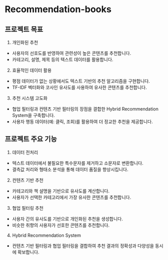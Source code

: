 # Recommendation-books

## 프로젝트 목표
1. 개인화된 추천
  - 사용자의 선호도를 반영하여 관련성이 높은 콘텐츠를 추천합니다.
  - 카테고리, 설명, 제목 등의 텍스트 데이터를 활용합니다.
2. 효율적인 데이터 활용
  - 평점 데이터가 없는 상황에서도 텍스트 기반의 추천 알고리즘을 구현합니다.
  - TF-IDF 벡터화와 코사인 유사도를 사용하여 유사한 콘텐츠를 추천합니다.
3. 추천 시스템 고도화
  - 협업 필터링과 컨텐츠 기반 필터링의 장점을 결합한 Hybrid Recommendation System을 구축합니다.
  - 사용자 행동 데이터(예: 클릭, 조회)를 활용하여 더 정교한 추천을 제공합니다.
## 프로젝트 주요 기능
1. 데이터 전처리
  - 텍스트 데이터에서 불필요한 특수문자를 제거하고 소문자로 변환합니다.
  - 결측값 처리와 형태소 분석을 통해 데이터 품질을 향상시킵니다.
2. 컨텐츠 기반 추천
  - 카테고리와 책 설명을 기반으로 유사도를 계산합니다.
  - 사용자가 선택한 카테고리에서 가장 유사한 콘텐츠를 추천합니다.
3. 협업 필터링 추천
  - 사용자 간의 유사도를 기반으로 개인화된 추천을 생성합니다.
  - 비슷한 취향의 사용자가 선호한 콘텐츠를 추천합니다.
4. Hybrid Recommendation System
  - 컨텐츠 기반 필터링과 협업 필터링을 결합하여 추천 결과의 정확성과 다양성을 동시에 확보합니다.

